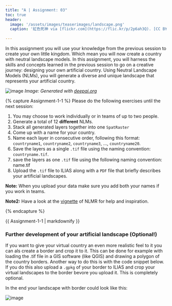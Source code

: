 ```yaml
---
title: "A | Assignment: 03"
toc: true
header:
  image: '/assets/images/teaserimages/landscape.png'
  caption: '紅色死神 via [flickr.com](https://flic.kr/p/2p6ah3Q). [CC BY-NC-SA 2.0](https://creativecommons.org/licenses/by-nc-sa/2.0/). Image cropped.'
  
---
```


In this assignment you will use your knowledge from the previous session to create your own little kingdom. Which mean you will now create a country with neutral landscape models. 
In this assignment, you will harness the skills and concepts learned in the previous session to go on a creative journey: designing your own artificial country. Using Neutral Landscape Models (NLMs), you will generate a diverse and unique landscape that represents your artificial country.
<!--more-->


![image](../assets/images/unit02/realm.jpg)
*Image: Generated with [deepai.org](https://deepai.org/machine-learning-model/cyberpunk-generator)*


{% capture Assignment-1-1 %}
Please do the following exercises until the next session:

1. You may choose to work individually or in teams of up to two people.
1. Generate a total of 12 **different** NLMs.
1. Stack all generated layers together into one `SpatRaster`
1. Come up with a name for your country.
1. Name each layer in consecutive order, following this format: `countryname1`, `countryname2`, `countryname3`, ..., `countryname20`.
1. Save the layers as a single `.tif` file using the naming convention: `countryname.tif`.
1. save the layers as one `.tif` file using the following naming convention: name.tif
1. Upload the `.tif` file to ILIAS along with a `PDF` file that briefly describes your artificial landscapes.


**Note:** When you upload your data make sure you add both your names if you work in teams.

**Note2:** Have a look at the [vignette](https://ropensci.github.io/NLMR/index.html) of NLMR for help and inspiration. 

{% endcapture %}
<div class="notice--success">
  {{ Assignment-1-1 | markdownify }}
</div> 

### Further development of your artificial landscape (Optional!)
If you want to give your virtual country an even more realistic feel to it you can als create a border and crop it to it. This can be done for example with loading the .tif file in a GIS software (like QGIS) and drawing a polygon of the country borders. Another way to do this is with the code snippet below. If you do this also upload a `.gpkg` of your border to ILIAS and crop your virtual landscapes to the border bevore you upload it. This is completely optional.

<script src="https://gist.github.com/uilehre/e8328e3202f660213498298e43f3cca9.js"></script>

In the end your landscape with border could look like this:

![image](../assets/images/unit02/border.png)